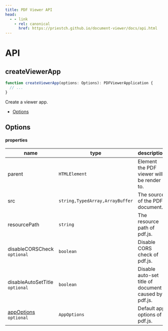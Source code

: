 ```yaml
---
title: PDF Viewer API
head:
  - - link
    - rel: canonical
      href: https://priestch.github.io/document-viewer/docs/api.html
---
```


# API

## createViewerApp

```typescript
function createViewerApp(options: Options): PDFViewerApplication {
  // ...
}
```

Create a viewer app.

- [Options](#Options)

## Options

#### properties

| name                                                                                      | type                            | description                                          | defaultValue |
| ----------------------------------------------------------------------------------------- | ------------------------------- | ---------------------------------------------------- | ------------ |
| parent                                                                                    | `HTMLElement`                   | Element the PDF viewer will be render to.            | -            |
| src                                                                                       | `string,TypedArray,ArrayBuffer` | The source of the PDF document.                      | -            |
| resourcePath                                                                              | `string`                        | The resource path of pdf.js.                         | -            |
| disableCORSCheck `optional`                                                               | `boolean`                       | Disable CORS check of pdf.js.                        | false        |
| disableAutoSetTitle `optional`                                                            | `boolean`                       | Disable auto-set title of document caused by pdf.js. | false        |
| [appOptions](https://github.com/mozilla/pdf.js/blob/master/web/app_options.js) `optional` | `AppOptions`                    | Default app options of pdf.js.                       | {}           |
